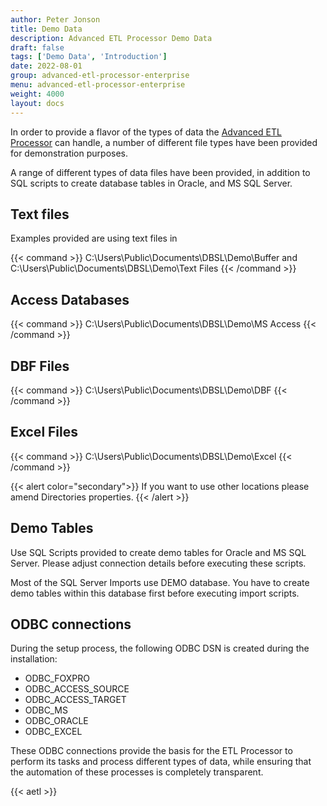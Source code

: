 ```yaml
---
author: Peter Jonson
title: Demo Data
description: Advanced ETL Processor Demo Data
draft: false
tags: ['Demo Data', 'Introduction']
date: 2022-08-01
group: advanced-etl-processor-enterprise
menu: advanced-etl-processor-enterprise
weight: 4000
layout: docs
---
```


In order to provide a flavor of the types of data the [Advanced ETL Processor](https://www.etl-tools.com/advanced-etl-processor/overview.html) can handle, a number of different file types have been provided for demonstration purposes.

A range of different types of data files have been provided, in addition to SQL scripts to create database tables in Oracle, and MS SQL Server.

## Text files

Examples provided are using text files in

{{< command >}}
C:\Users\Public\Documents\DBSL\Demo\Buffer and\
C:\Users\Public\Documents\DBSL\Demo\Text Files
{{< /command >}}

## Access Databases

{{< command >}}
C:\Users\Public\Documents\DBSL\Demo\MS Access
{{< /command >}}

## DBF Files

{{< command >}}
C:\Users\Public\Documents\DBSL\Demo\DBF
{{< /command >}}

## Excel Files

{{< command >}}
C:\Users\Public\Documents\DBSL\Demo\Excel
{{< /command >}}

{{< alert color="secondary">}}
If you want to use other locations please amend Directories properties.
{{< /alert >}}

## Demo Tables

Use SQL Scripts provided to create demo tables for Oracle and MS SQL Server.
Please adjust connection details before executing these scripts.

Most of the SQL Server Imports use DEMO database. You have to create demo tables within this database first before executing import scripts.

## ODBC connections

During the setup process, the following ODBC DSN is created during the installation:

- ODBC_FOXPRO
- ODBC_ACCESS_SOURCE
- ODBC_ACCESS_TARGET
- ODBC_MS
- ODBC_ORACLE
- ODBC_EXCEL

These ODBC connections provide the basis for the ETL Processor to perform its tasks and process different types of data, while ensuring that the automation of these processes is completely transparent.

{{< aetl >}}
